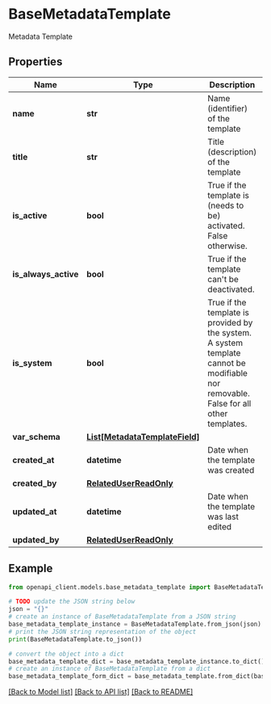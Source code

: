 # BaseMetadataTemplate

Metadata Template

## Properties

Name | Type | Description | Notes
------------ | ------------- | ------------- | -------------
**name** | **str** | Name (identifier) of the template | 
**title** | **str** | Title (description) of the template | 
**is_active** | **bool** | True if the template is (needs to be) activated. False otherwise. | 
**is_always_active** | **bool** | True if the template can&#39;t be deactivated. | [optional] [readonly] 
**is_system** | **bool** | True if the template is provided by the system. A system template cannot be modifiable nor removable. False for all other templates. | [optional] [readonly] 
**var_schema** | [**List[MetadataTemplateField]**](MetadataTemplateField.md) |  | 
**created_at** | **datetime** | Date when the template was created | [optional] [readonly] 
**created_by** | [**RelatedUserReadOnly**](RelatedUserReadOnly.md) |  | [optional] 
**updated_at** | **datetime** | Date when the template was last edited | [optional] [readonly] 
**updated_by** | [**RelatedUserReadOnly**](RelatedUserReadOnly.md) |  | [optional] 

## Example

```python
from openapi_client.models.base_metadata_template import BaseMetadataTemplate

# TODO update the JSON string below
json = "{}"
# create an instance of BaseMetadataTemplate from a JSON string
base_metadata_template_instance = BaseMetadataTemplate.from_json(json)
# print the JSON string representation of the object
print(BaseMetadataTemplate.to_json())

# convert the object into a dict
base_metadata_template_dict = base_metadata_template_instance.to_dict()
# create an instance of BaseMetadataTemplate from a dict
base_metadata_template_form_dict = base_metadata_template.from_dict(base_metadata_template_dict)
```
[[Back to Model list]](../README.md#documentation-for-models) [[Back to API list]](../README.md#documentation-for-api-endpoints) [[Back to README]](../README.md)


